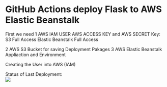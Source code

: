 # GitHub Actions deploy Flask to AWS Elastic Beanstalk

First we need 
1	AWS IAM USER AWS ACCESS KEY and AWS SECRET Key:
		S3 Full Access
		Elastic Beanstalk Full Access

2 AWS S3 Bucket for saving Deployment Pakages
3 AWS Elastic Beanstalk Appliaction and Environment


Creating the User into AWS (IAM)


Status of Last Deployment:<br>
<img src="https://github.com/idyakov/github-actions-part-2-cicd-to-aws/workflows/CI-CD-Pipeline-to-AWS-ElasticBeanstalk/badge.svg?branch=main"><br>

